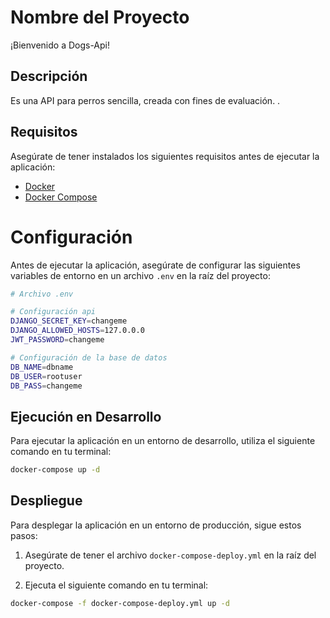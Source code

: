 # Nombre del Proyecto

¡Bienvenido a Dogs-Api!

## Descripción

Es una API para perros sencilla, creada con fines de evaluación. .

## Requisitos

Asegúrate de tener instalados los siguientes requisitos antes de ejecutar la aplicación:

- [Docker](https://www.docker.com/get-started)
- [Docker Compose](https://docs.docker.com/compose/install/)

# Configuración

Antes de ejecutar la aplicación, asegúrate de configurar las siguientes variables de entorno en un archivo `.env` en la raíz del proyecto:

```bash
# Archivo .env

# Configuración api
DJANGO_SECRET_KEY=changeme
DJANGO_ALLOWED_HOSTS=127.0.0.0
JWT_PASSWORD=changeme

# Configuración de la base de datos
DB_NAME=dbname
DB_USER=rootuser
DB_PASS=changeme

```

## Ejecución en Desarrollo

Para ejecutar la aplicación en un entorno de desarrollo, utiliza el siguiente comando en tu terminal:

```bash
docker-compose up -d
```

## Despliegue

Para desplegar la aplicación en un entorno de producción, sigue estos pasos:

1. Asegúrate de tener el archivo `docker-compose-deploy.yml` en la raíz del proyecto.

2. Ejecuta el siguiente comando en tu terminal:

```bash
docker-compose -f docker-compose-deploy.yml up -d
```

